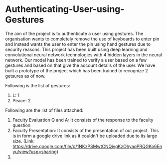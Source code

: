 # Authenticating-User-using-Gestures

The aim of the project is to authenticate a user using gestures. The organisation wants to completely remove the use of keyboards to enter pin and instead wants the user to enter the pin using hand gestures due to security reasons. This project has been built using deep learning and convolutional neural network technologies with 4 hidden layers in the neural network. Our model has been trained to verify a user based on a few gestures and based on that give the account details of the user. We have built a prototype of the project which has been trained to recognize 2 getsures as of now.

Following is the list of gestures:
1) L: 1
2) Peace: 2

Following are the list of files attached:
1) Faculty Evaluation Q and A: It consists of the response to the faculty question
2) Faculty Presentation: It consists of the presentation of out project. This is in form a google drive link as it couldn't be              uploaded due to its large size. 
(Link: https://drive.google.com/file/d/1NKzPSMwtCNQivgKzOhyaoPRQGKo6Enyu/view?usp=sharing)
3)

